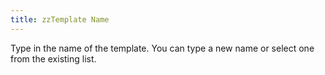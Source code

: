 ```yaml
---
title: zzTemplate Name
---
```



Type in the name of the template. You can type a new name or select  one from the existing list.
